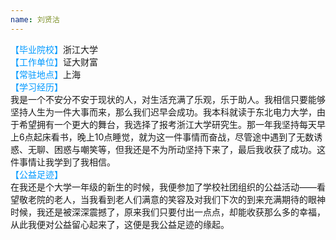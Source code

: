```yaml
---
name: 刘贤沽
---
```

 
  <font color=#0099ff>【毕业院校】</font>浙江大学    
  <font color=#0099ff>【工作单位】</font>证大财富    
  <font color=#0099ff>【常驻地点】</font>上海   
  <font color=#0099ff>【学习经历】</font>   
我是一个不安分不安于现状的人，对生活充满了乐观，乐于助人。我相信只要能够坚持人生为一件大事而来，那么我们迟早会成功。我本科就读于东北电力大学，由于希望拥有一个更大的舞台，我选择了报考浙江大学研究生。那一年我坚持每天早上6点起床看书，晚上10点睡觉，就为这一件事情而奋战，尽管途中遇到了无数诱惑、无聊、困惑与嘲笑等，但我还是不为所动坚持下来了，最后我收获了成功。这件事情让我学到了我相信。  
  <font color=#0099ff>【公益足迹】</font>  
在我还是个大学一年级的新生的时候，我便参加了学校社团组织的公益活动——看望敬老院的老人，当我看到老人们满意的笑容及对我们下次的到来充满期待的眼神时候，我还是被深深震撼了，原来我们只要付出一点点，却能收获那么多的幸福，从此我便对公益留心起来了，这便是我公益足迹的缘起。  
